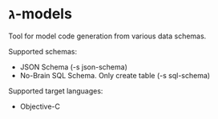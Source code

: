 # ג-models

Tool for model code generation from various data schemas.

Supported schemas:

* JSON Schema (-s json-schema)
* No-Brain SQL Schema. Only create table (-s sql-schema)

Supported target languages:

* Objective-C
